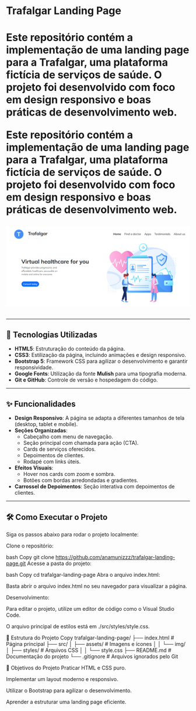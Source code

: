 <h1>Trafalgar Landing Page<h1/>
  
Este repositório contém a implementação de uma landing page para a Trafalgar, uma plataforma fictícia de serviços de saúde. O projeto foi desenvolvido com foco em design responsivo e boas práticas de desenvolvimento web.

Este repositório contém a implementação de uma landing page para a **Trafalgar**, uma plataforma fictícia de serviços de saúde. O projeto foi desenvolvido com foco em design responsivo e boas práticas de desenvolvimento web.

![Preview da Landing Page](./src/assets/img/preview.PNG) <!-- Adicione uma imagem de preview se possível -->

---

## 🚀 Tecnologias Utilizadas

- **HTML5**: Estruturação do conteúdo da página.
- **CSS3**: Estilização da página, incluindo animações e design responsivo.
- **Bootstrap 5**: Framework CSS para agilizar o desenvolvimento e garantir responsividade.
- **Google Fonts**: Utilização da fonte **Mulish** para uma tipografia moderna.
- **Git e GitHub**: Controle de versão e hospedagem do código.

---

## ✨ Funcionalidades

- **Design Responsivo**: A página se adapta a diferentes tamanhos de tela (desktop, tablet e mobile).
- **Seções Organizadas**:
  - Cabeçalho com menu de navegação.
  - Seção principal com chamada para ação (CTA).
  - Cards de serviços oferecidos.
  - Depoimentos de clientes.
  - Rodapé com links úteis.
- **Efeitos Visuais**:
  - Hover nos cards com zoom e sombra.
  - Botões com bordas arredondadas e gradientes.
- **Carrossel de Depoimentos**: Seção interativa com depoimentos de clientes.

---

## 🛠️ Como Executar o Projeto

Siga os passos abaixo para rodar o projeto localmente:

Clone o repositório:

bash
Copy
git clone https://github.com/anamunizzz/trafalgar-landing-page.git
Acesse a pasta do projeto:

bash
Copy
cd trafalgar-landing-page
Abra o arquivo index.html:

Basta abrir o arquivo index.html no seu navegador para visualizar a página.

Desenvolvimento:

Para editar o projeto, utilize um editor de código como o Visual Studio Code.

O arquivo principal de estilos está em ./src/styles/style.css.

📂 Estrutura do Projeto
Copy
trafalgar-landing-page/
├── index.html            # Página principal
├── src/
│   ├── assets/           # Imagens e ícones
│   │   └── img/
│   ├── styles/           # Arquivos CSS
│   │   └── style.css
├── README.md             # Documentação do projeto
└── .gitignore            # Arquivos ignorados pelo Git

🎯 Objetivos do Projeto
Praticar HTML e CSS puro.

Implementar um layout moderno e responsivo.

Utilizar o Bootstrap para agilizar o desenvolvimento.

Aprender a estruturar uma landing page eficiente.
